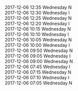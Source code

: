 2017-12-06 12:35 Wednesday  N  
2017-12-06 12:30 Wednesday  I  
2017-12-06 12:25 Wednesday  N  
2017-12-06 12:20 Wednesday  I  
2017-12-06 10:15 Wednesday  N  
2017-12-06 10:10 Wednesday  I  
2017-12-06 10:05 Wednesday  N  
2017-12-06 10:00 Wednesday  I  
2017-12-06 09:50 Wednesday  N  
2017-12-06 09:05 Wednesday  I  
2017-12-06 09:00 Wednesday  N  
2017-12-06 07:45 Wednesday  I  
2017-12-06 07:15 Wednesday  N  
2017-12-06 07:10 Wednesday  I  
2017-12-06 07:05 Wednesday  N  
